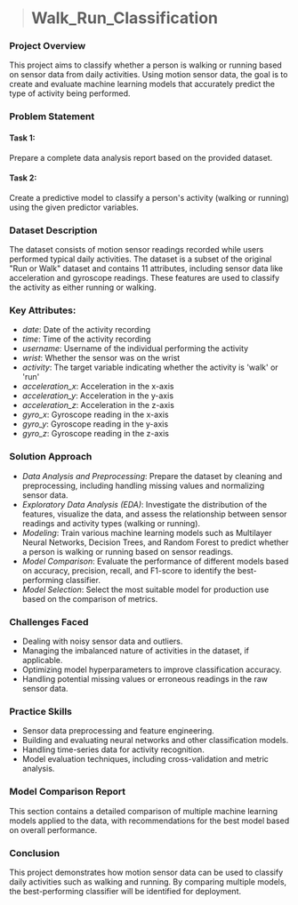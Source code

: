 > # Walk_Run_Classification
### Project Overview
This project aims to classify whether a person is walking or running based on sensor data from daily activities. Using motion sensor data, the goal is to create and evaluate machine learning models that accurately predict the type of activity being performed.

### Problem Statement
#### Task 1:
Prepare a complete data analysis report based on the provided dataset.

#### Task 2:
Create a predictive model to classify a person's activity (walking or running) using the given predictor variables.

### Dataset Description
The dataset consists of motion sensor readings recorded while users performed typical daily activities. The dataset is a subset of the original "Run or Walk" dataset and contains 11 attributes, including sensor data like acceleration and gyroscope readings. These features are used to classify the activity as either running or walking.

### Key Attributes:
- *date*: Date of the activity recording
- *time*: Time of the activity recording
- *username*: Username of the individual performing the activity
- *wrist*: Whether the sensor was on the wrist
- *activity*: The target variable indicating whether the activity is 'walk' or 'run'
- *acceleration_x*: Acceleration in the x-axis
- *acceleration_y*: Acceleration in the y-axis
- *acceleration_z*: Acceleration in the z-axis
- *gyro_x*: Gyroscope reading in the x-axis
- *gyro_y*: Gyroscope reading in the y-axis
- *gyro_z*: Gyroscope reading in the z-axis

### Solution Approach
- *Data Analysis and Preprocessing*: Prepare the dataset by cleaning and preprocessing, including handling missing values and normalizing sensor data.
- *Exploratory Data Analysis (EDA)*: Investigate the distribution of the features, visualize the data, and assess the relationship between sensor readings and activity types (walking or running).
- *Modeling*: Train various machine learning models such as Multilayer Neural Networks, Decision Trees, and Random Forest to predict whether a person is walking or running based on sensor readings.
- *Model Comparison*: Evaluate the performance of different models based on accuracy, precision, recall, and F1-score to identify the best-performing classifier.
- *Model Selection*: Select the most suitable model for production use based on the comparison of metrics.

### Challenges Faced
- Dealing with noisy sensor data and outliers.
- Managing the imbalanced nature of activities in the dataset, if applicable.
- Optimizing model hyperparameters to improve classification accuracy.
- Handling potential missing values or erroneous readings in the raw sensor data.

### Practice Skills
- Sensor data preprocessing and feature engineering.
- Building and evaluating neural networks and other classification models.
- Handling time-series data for activity recognition.
- Model evaluation techniques, including cross-validation and metric analysis.

### Model Comparison Report
This section contains a detailed comparison of multiple machine learning models applied to the data, with recommendations for the best model based on overall performance.

### Conclusion
This project demonstrates how motion sensor data can be used to classify daily activities such as walking and running. By comparing multiple models, the best-performing classifier will be identified for deployment.
